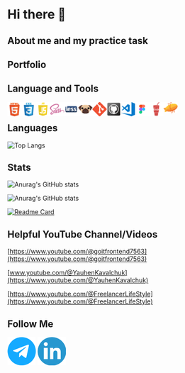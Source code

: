 # Hi there 👋

## About me and my practice task
<!--
**ielkina/ielkina** is a ✨ _special_ ✨ repository because its `README.md` (this file) appears on your GitHub profile.

Here are some ideas to get you started:

- 🔭 I’m currently working on ...
- 🌱 I’m currently learning ...
- 👯 I’m looking to collaborate on ...
- 🤔 I’m looking for help with ...
- 💬 Ask me about ...
- 📫 How to reach me: ...
- 😄 Pronouns: ...
- ⚡ Fun fact: ...
-->

## Portfolio

## Language and Tools

<img align="left" alt="HTML5" width="32px" src="https://github.com/ielkina/ielkina/blob/main/assets/html.png" />
<img align="left" alt="HTML5" width="32px" src="https://github.com/ielkina/ielkina/blob/main/assets/css.png" />
<img align="left" alt="JavaScript" width="32px" src="https://github.com/ielkina/ielkina/blob/main/assets/js.png" />
<img align="left" alt="JavaScript" width="32px" src="https://github.com/ielkina/ielkina/blob/main/assets/sass.png" />
<img align="left" alt="JavaScript" width="32px" src="https://github.com/ielkina/ielkina/blob/main/assets/less.png" />
<img align="left" alt="JavaScript" width="32px" src="https://github.com/ielkina/ielkina/blob/main/assets/pug.webp" />
<img align="left" alt="JavaScript" width="32px" src="https://github.com/ielkina/ielkina/blob/main/assets/git.png" />
<img align="left" alt="JavaScript" width="32px" src="https://github.com/ielkina/ielkina/blob/main/assets/github.png" />
<img align="left" alt="JavaScript" width="32px" src="https://github.com/ielkina/ielkina/blob/main/assets/vscode.png" />
<img align="left" alt="JavaScript" width="32px" src="https://github.com/ielkina/ielkina/blob/main/assets/figma.png" />
<img align="left" alt="JavaScript" width="32px" src="https://github.com/ielkina/ielkina/blob/main/assets/gulp.png" />
<img align="left" alt="JavaScript" width="32px" src="https://github.com/ielkina/ielkina/blob/main/assets/zeplin-icon.webp" />

<br>

## Languages

![Top Langs](https://github-readme-stats.vercel.app/api/top-langs/?username=ielkina&layout=compact)

## Stats

![Anurag's GitHub stats](https://github-readme-stats.vercel.app/api?username=ielkina)

![Anurag's GitHub stats](https://github-readme-stats.vercel.app/api?username=ielkina&show_icons=true&theme=radical)

[![Readme Card](https://github-readme-stats.vercel.app/api/pin/?username=ielkina&repo=github-readme-stats)](https://github.com/ielkina/github-readme-stats)

## Helpful YouTube Channel/Videos

[https://www.youtube.com/@goitfrontend7563](https://www.youtube.com/@goitfrontend7563)

[www.youtube.com/@YauhenKavalchuk](https://www.youtube.com/@YauhenKavalchuk)

[https://www.youtube.com/@FreelancerLifeStyle](https://www.youtube.com/@FreelancerLifeStyle)

## Follow Me
[![Telegram](https://github.com/ielkina/ielkina/blob/main/assets/tg.png)](https://t.me/iryna_ielkina)
[![Linkedin](https://github.com/ielkina/ielkina/blob/main/assets/in.png)](https://www.linkedin.com/in/iryna-ielkina-263596262/)


